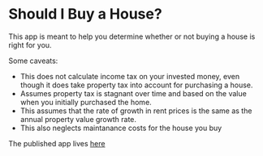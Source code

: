 # Should I Buy a House?

This app is meant to help you determine whether or not buying a house is right for you. 

Some caveats:
- This does not calculate income tax on your invested money, even though it does take property tax into account for purchasing a house.
- Assumes property tax is stagnant over time and based on the value when you initially purchased the home.
- This assumes that the rate of growth in rent prices is the same as the annual property value growth rate.
- This also neglects maintanance costs for the house you buy

The published app lives [here](https://share.streamlit.io/mochael/should-i-buy-a-house/main.py)